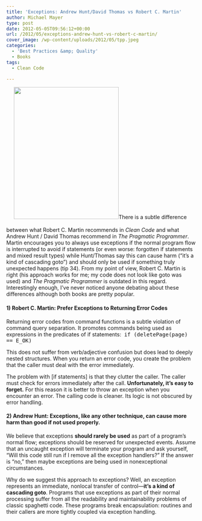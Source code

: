 ```yaml
---
title: 'Exceptions: Andrew Hunt/David Thomas vs Robert C. Martin'
author: Michael Mayer
type: post
date: 2012-05-05T09:56:12+00:00
url: /2012/05/exceptions-andrew-hunt-vs-robert-c-martin/
cover_image: /wp-content/uploads/2012/05/tpp.jpeg
categories:
  - 'Best Practices &amp; Quality'
  - Books
tags:
  - Clean Code

---
```

[<img class="alignright  wp-image-1457" style="margin-left: 20px; margin-bottom: 20px;" title="The Pragmatic Programmer" src="http://www.nulldevice.de/wp-content/uploads/2012/05/tpp-397x500.jpg" alt="" width="278" height="350" srcset="https://blog.liquidbytes.net/wp-content/uploads/2012/05/tpp-397x500.jpg 397w, https://blog.liquidbytes.net/wp-content/uploads/2012/05/tpp.jpeg 499w" sizes="(max-width: 278px) 100vw, 278px" />][1]There is a subtle difference between what Robert C. Martin recommends in _Clean Code_ and what Andrew Hunt / David Thomas recommend in _The Pragmatic Programmer_. Martin encourages you to always use exceptions if the normal program flow is interrupted to avoid if statements (or even worse: forgotten if statements and mixed result types) while Hunt/Thomas say this can cause harm (&#8220;it&#8217;s a kind of cascading goto&#8221;) and should only be used if something truly unexpected happens (tip 34). From my point of view, Robert C. Martin is right (his approach works for me; my code does not look like goto was used) and _The Pragmatic Programmer_ is outdated in this regard. Interestingly enough, I&#8217;ve never noticed anyone debating about these differences although both books are pretty popular.

#### 1) Robert C. Martin: Prefer Exceptions to Returning Error Codes

Returning error codes from command functions is a subtle violation of command query separation. It promotes commands being used as expressions in the predicates of if statements:  <tt>if (deletePage(page) == E_OK)</tt>

This does not suffer from verb/adjective confusion but does lead to deeply nested structures. When you return an error code, you create the problem that the caller must deal with the error immediately.

The problem with [if statements] is that they clutter the caller. The caller must check for errors immediately after the call. **Unfortunately, it’s easy to forget.** For this reason it is better to throw an exception when you encounter an error. The calling code is cleaner. Its logic is not obscured by error handling.

#### 2) Andrew Hunt: Exceptions, like any other technique, can cause more harm than good if not used properly.

We believe that exceptions **should rarely be used** as part of a program&#8217;s normal flow; exceptions should be reserved for unexpected events. Assume that an uncaught exception will terminate your program and ask yourself, &#8220;Will this code still run if I remove all the exception handlers?&#8221; If the answer is &#8220;no,&#8221; then maybe exceptions are being used in nonexceptional circumstances.

Why do we suggest this approach to exceptions? Well, an exception represents an immediate, nonlocal transfer of control—**it&#8217;s a kind of cascading goto**. Programs that use exceptions as part of their normal processing suffer from all the readability and maintainability problems of classic spaghetti code. These programs break encapsulation: routines and their callers are more tightly coupled via exception handling.

 [1]: http://www.nulldevice.de/wp-content/uploads/2012/05/tpp.jpeg